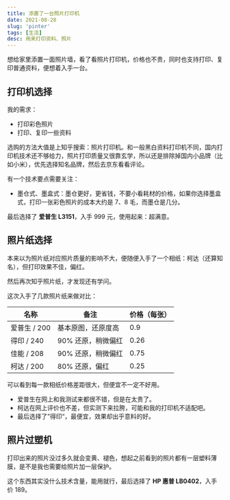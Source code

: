```yaml
---
title: 添置了一台照片打印机
date: 2021-08-28
slug: 'pinter'
tags: [生活]
desc: 用来打印资料、照片
---
```


想给家里添置一面照片墙，看了看照片打印机，价格也不贵，同时也支持打印、复印普通资料，便想着入手一台。

## 打印机选择

我的需求：

- 打印彩色照片
- 打印、复印一些资料

选购的方法大值是上知乎搜索：照片打印机。和一般黑白资料打印机不同，国内打印机技术还不够给力，照片打印质量又很靠玄学，所以还是排除掉国内小品牌（比如小米），优先选择知名品牌，然后去京东看看评论。

有一个技术要点需要关注：

- 墨仓式、墨盒式：墨仓更好，更省钱，不要小看耗材的价格，如果你选择墨盒式，打印一张彩色照片的成本大约是 7、8 毛，而墨仓是几分。


最后选择了 **爱普生 L3151**，入手 999 元，使用起来：超满意。

## 照片纸选择
本来以为照片纸对应照片质量的影响不大，便随便入手了一个相纸：柯达（还算知名），但打印效果不佳，偏红。

然后再次知乎照片纸，才发现还有学问。

这次入手了几款照片纸来做对比：

名称 | 备注 | 价格（每张）
--- | --- | --- 
爱普生 / 200|基本原图，还原度高| 0.9
得印 / 240|	90% 还原，稍微偏红| 0.26
佳能 / 208|	90% 还原，稍微偏红| 0.75
柯达 / 200|	80% 还原，偏红| 0.25

可以看到每一款相纸价格差距很大，但便宜不一定不好用。

- 爱普生在网上和我测试来都很不错，但是在太贵了。
- 柯达在网上评价也不差，但实测下来拉胯，可能和我的打印机不适配吧。
- 最后选择了”得印“，最便宜，效果却出乎意料的好。

## 照片过塑机
打印出来的照片没过多久就会变黄、褪色，想起之前看到的照片都有一层塑料薄膜，是不是我也需要给照片加一层保护。

这个东西其实没什么技术含量，能用就行，最后选择了 **HP 惠普 LB0402**，入手价 189。